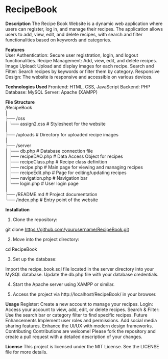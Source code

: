 # RecipeBook
**Description**
The Recipe Book Website is a dynamic web application where users can register, log in, and manage their recipes. The application allows users to add, view, edit, and delete recipes, with search and filter functionalities based on keywords and categories.

**Features**  
User Authentication: Secure user registration, login, and logout functionalities.
Recipe Management: Add, view, edit, and delete recipes.
Image Upload: Upload and display images for each recipe.
Search and Filter: Search recipes by keywords or filter them by category.
Responsive Design: The website is responsive and accessible on various devices.

**Technologies Used**
Frontend: HTML, CSS, JavaScript
Backend: PHP
Database: MySQL
Server: Apache (XAMPP)

**File Structure**  
/RecipeBook  
│  
├── /css  
│   └── assign2.css            # Stylesheet for the website  
│  
├── /uploads                   # Directory for uploaded recipe images  
│  
├── /server  
│   ├── db.php                 # Database connection file  
│   ├── recipeDAO.php          # Data Access Object for recipes  
│   ├── recipeClass.php        # Recipe class definition  
│   ├── recipe.php             # Main page for viewing and managing recipes  
│   ├── recipeEdit.php         # Page for editing/updating recipes  
│   ├── navigation.php         # Navigation bar  
│   └── login.php              # User login page  
│  
├── /README.md                 # Project documentation  
└── /index.php                 # Entry point of the website  

**Installation**  
1. Clone the repository:  

git clone https://github.com/yourusername/RecipeBook.git

2. Move into the project directory:

cd RecipeBook

3. Set up the database:

  Import the recipe_book.sql file located in the server directory into your MySQL database.
  Update the db.php file with your database credentials.

4. Start the Apache server using XAMPP or similar.

5. Access the project via http://localhost/RecipeBook/ in your browser.

**Usage**
Register: Create a new account to manage your recipes.
Login: Access your account to view, add, edit, or delete recipes.
Search & Filter: Use the search bar or category filter to find specific recipes.
Future Enhancements
Implement user roles and permissions.
Add social media sharing features.
Enhance the UI/UX with modern design frameworks.
Contributing
Contributions are welcome! Please fork the repository and create a pull request with a detailed description of your changes.

**License**
This project is licensed under the MIT License. See the LICENSE file for more details.
